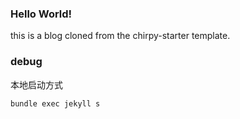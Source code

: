 ### Hello World!

this is a blog cloned from the chirpy-starter template.

### debug

本地启动方式

```
bundle exec jekyll s
```
